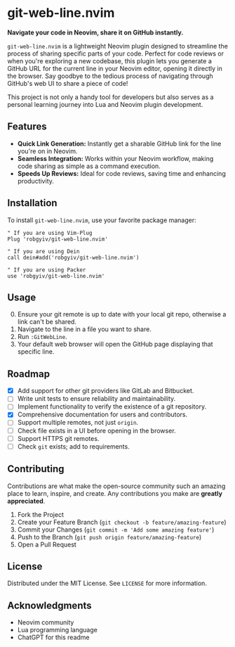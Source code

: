 # git-web-line.nvim

**Navigate your code in Neovim, share it on GitHub instantly.**

`git-web-line.nvim` is a lightweight Neovim plugin designed to streamline the process of sharing specific parts of your code. Perfect for code reviews or when you're exploring a new codebase, this plugin lets you generate a GitHub URL for the current line in your Neovim editor, opening it directly in the browser. Say goodbye to the tedious process of navigating through GitHub's web UI to share a piece of code!

This project is not only a handy tool for developers but also serves as a personal learning journey into Lua and Neovim plugin development.

## Features

- **Quick Link Generation:** Instantly get a sharable GitHub link for the line you're on in Neovim.
- **Seamless Integration:** Works within your Neovim workflow, making code sharing as simple as a command execution.
- **Speeds Up Reviews:** Ideal for code reviews, saving time and enhancing productivity.

## Installation

To install `git-web-line.nvim`, use your favorite package manager:

```vim
" If you are using Vim-Plug
Plug 'robgyiv/git-web-line.nvim'

" If you are using Dein
call dein#add('robgyiv/git-web-line.nvim')

" If you are using Packer
use 'robgyiv/git-web-line.nvim'
```

## Usage

0. Ensure your git remote is up to date with your local git repo, otherwise a link can't be shared.
1. Navigate to the line in a file you want to share.
2. Run `:GitWebLine`.
3. Your default web browser will open the GitHub page displaying that specific line.

## Roadmap

- [x] Add support for other git providers like GitLab and Bitbucket.
- [ ] Write unit tests to ensure reliability and maintainability.
- [ ] Implement functionality to verify the existence of a git repository.
- [x] Comprehensive documentation for users and contributors.
- [ ] Support multiple remotes, not just `origin`.
- [ ] Check file exists in a UI before opening in the browser.
- [ ] Support HTTPS git remotes.
- [ ] Check `git` exists; add to requirements.

## Contributing

Contributions are what make the open-source community such an amazing place to learn, inspire, and create. Any contributions you make are **greatly appreciated**.

1. Fork the Project
2. Create your Feature Branch (`git checkout -b feature/amazing-feature`)
3. Commit your Changes (`git commit -m 'Add some amazing feature'`)
4. Push to the Branch (`git push origin feature/amazing-feature`)
5. Open a Pull Request

## License

Distributed under the MIT License. See `LICENSE` for more information.

## Acknowledgments

- Neovim community
- Lua programming language
- ChatGPT for this readme
